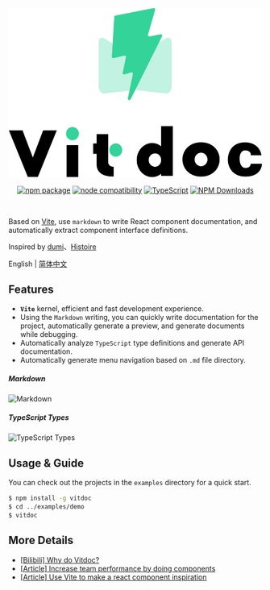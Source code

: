 <p align="center">
  <a href="https://vitdocjs.github.io" target="_blank" rel="noopener noreferrer">
    <img src="./logo.svg" alt="Logo for project">
  </a>
</p>

<p align="center">
    <a href="https://npmjs.com/package/vitdoc"><img src="https://img.shields.io/npm/v/vitdoc.svg" alt="npm package"></a>
    <a href="https://nodejs.org/en/about/releases/"><img src="https://img.shields.io/node/v/vitdoc.svg" alt="node compatibility"></a>
    <a href="https://www.typescriptlang.org/"><img src="https://img.shields.io/badge/%3C/%3E-TypeScript-0072C4.svg" alt="TypeScript"></a>
    <a href="http://npmjs.com/vitdoc"><img src="http://img.shields.io/npm/dm/vitdoc.svg?style=flat-square" alt="NPM Downloads"></a>
</p>

<p align="center">
  <a href="https://stackblitz.com/edit/vitdoc?file=src/README.md"><img src="https://developer.stackblitz.com/img/open_in_stackblitz.svg" alt=""></a>
</p>


Based on [Vite](https://github.com/vitejs/vite), use `markdown` to write React component documentation, and automatically extract component interface definitions.

Inspired by [dumi](https://github.com/umijs/dumi)、[Histoire](https://github.com/histoire-dev/histoire)


English | [简体中文](./README_CN.md)

## Features

- **`Vite`** kernel, efficient and fast development experience.
- Using the `Markdown` writing, you can quickly write documentation for the project, automatically generate a preview, and generate documents while debugging.
- Automatically analyze `TypeScript` type definitions and generate API documentation.
- Automatically generate menu navigation based on `.md` file directory.

##### Markdown

![Markdown](http://md.xiaobe.top/static/1.gif)

##### TypeScript Types

![TypeScript Types](http://md.xiaobe.top/static/2.gif)

## Usage & Guide

You can check out the projects in the `examples` directory for a quick start.

```bash
$ npm install -g vitdoc
$ cd ../examples/demo
$ vitdoc
```

## More Details

- [[Bilibili] Why do Vitdoc?](https://www.bilibili.com/video/BV1ad4y1A773/)
- [[Article] Increase team performance by doing components](https://juejin.cn/post/6971244304828203021)
- [[Article] Use Vite to make a react component inspiration](https://juejin.cn/post/6844904065684652045)
